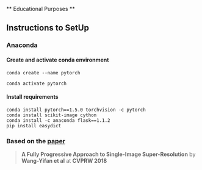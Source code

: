 ** Educational Purposes ** 

## Instructions to SetUp

### Anaconda

#### Create and activate conda environment
```
conda create --name pytorch

conda activate pytorch
```

#### Install requirements
```
conda install pytorch==1.5.0 torchvision -c pytorch
conda install scikit-image cython
conda install -c anaconda flask==1.1.2
pip install easydict
```
### Based on the [paper](https://igl.ethz.ch/projects/prosr/prosr-cvprw-2018-wang-et-al.pdf)

> **A Fully Progressive Approach to Single-Image Super-Resolution**
> by **Wang-Yifan et al** at **CVPRW 2018**
